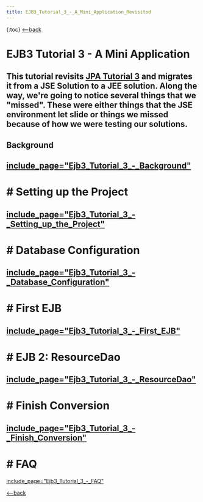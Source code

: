 ```yaml
---
title: EJB3_Tutorial_3_-_A_Mini_Application_Revisited
---
```

{:toc}
[<--back]({{site.pagesurl}}/EJB_3_and_Java_Persistence_API)

# EJB3 Tutorial 3 - A Mini Application

This tutorial revisits [JPA Tutorial 3]({{site.pagesurl}}/JPA_Tutorial_3_-_A_Mini_Application) and migrates it from a JSE Solution to a JEE solution. Along the way, we're going to notice several things that we "missed". These were either things that the JSE environment let slide or things we missed because of how we were testing our solutions.
----
## Background
[include_page="Ejb3_Tutorial_3_-_Background"]({{site.pagesurl}}/include_page="Ejb3_Tutorial_3_-_Background")
----
# # Setting up the Project
[include_page="Ejb3_Tutorial_3_-_Setting_up_the_Project"]({{site.pagesurl}}/include_page="Ejb3_Tutorial_3_-_Setting_up_the_Project")
----
# # Database Configuration
[include_page="Ejb3_Tutorial_3_-_Database_Configuration"]({{site.pagesurl}}/include_page="Ejb3_Tutorial_3_-_Database_Configuration")
----
# # First EJB
[include_page="Ejb3_Tutorial_3_-_First_EJB"]({{site.pagesurl}}/include_page="Ejb3_Tutorial_3_-_First_EJB")
----
# # EJB 2: ResourceDao
[include_page="Ejb3_Tutorial_3_-_ResourceDao"]({{site.pagesurl}}/include_page="Ejb3_Tutorial_3_-_ResourceDao")
----
# # Finish Conversion
[include_page="Ejb3_Tutorial_3_-_Finish_Conversion"]({{site.pagesurl}}/include_page="Ejb3_Tutorial_3_-_Finish_Conversion")
----
# # FAQ
[include_page="Ejb3_Tutorial_3_-_FAQ"]({{site.pagesurl}}/include_page="Ejb3_Tutorial_3_-_FAQ")

[<--back]({{site.pagesurl}}/EJB_3_and_Java_Persistence_API)

